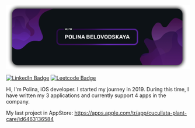 <img src="https://github.com/PollyVern/PollyVern/blob/main/Content/Banner_PolinaBelovodskaya.png"></p>
[![LinkedIn Badge](https://img.shields.io/badge/LinkedIn-Profile-informational?style=flat&logo=linkedin&logoColor=white&color=2A0A42)](https://www.linkedin.com/in/polina-belovodskaya/) [![Leetcode Badge](https://img.shields.io/badge/Leetcode-Profile-informational?style=flat&logo=leetcode&logoColor=white&color=2A0A42)](https://leetcode.com/PollyVern/)

Hi, I'm Polina, iOS developer. I started my journey in 2019. During this time, I have written my 3 applications and currently support 4 apps in the company.

My last project in AppStore: https://apps.apple.com/tr/app/cucullata-plant-care/id6463136584
